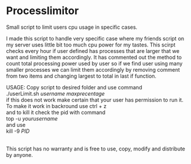 # Processlimitor
Small script to limit users cpu usage in specific cases. 

I made this script to handle very specific case where my friends script on my server uses little bit too much cpu power for my tastes. This scirpt checks every hour if user defined has processes that are larger that we want and limiting them accordingly. It has commented out the method to count total processing power used by user so if we find user using many smaller processes we can limit them accordingly by removing comment from two items and changing largest to total in last if function.

USAGE: 
Copy script to desired folder and use command<br>
./userLimit.sh <i>username maxprecentage</i><br>
if this does not work make certain that your user has permission to run it. <br>
To make it work in backround use ctrl + z<br>
and to kill it check the pid with command<br>
top -u <i>yourusername</i><br>
and use<br>
kill -9 <i>PID</i><br><br>


This script has no warranty and is free to use, copy, modify and distribute by anyone.
